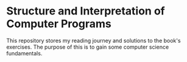 # Structure and Interpretation of Computer Programs
This repository stores my reading journey and solutions to the book's exercises. The purpose of this is to gain some computer science fundamentals.
